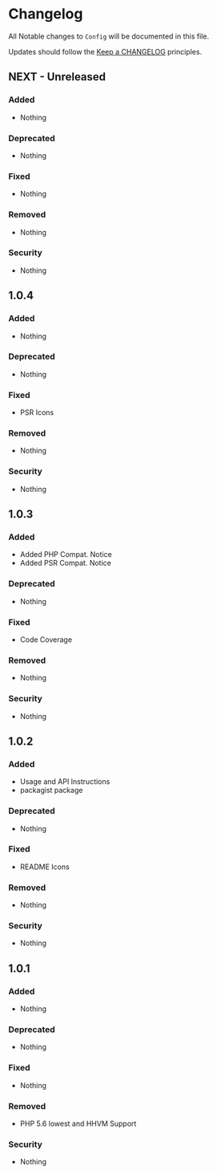 # Changelog

All Notable changes to `Config` will be documented in this file.

Updates should follow the [Keep a CHANGELOG](http://keepachangelog.com/) principles.

## NEXT - Unreleased

### Added
- Nothing

### Deprecated
- Nothing

### Fixed
- Nothing

### Removed
- Nothing

### Security
- Nothing

## 1.0.4

### Added
- Nothing

### Deprecated
- Nothing

### Fixed
- PSR Icons

### Removed
- Nothing

### Security
- Nothing

## 1.0.3

### Added
- Added PHP Compat. Notice
- Added PSR Compat. Notice

### Deprecated
- Nothing

### Fixed
- Code Coverage

### Removed
- Nothing

### Security
- Nothing

## 1.0.2

### Added
- Usage and API Instructions
- packagist package

### Deprecated
- Nothing

### Fixed
- README Icons

### Removed
- Nothing

### Security
- Nothing

## 1.0.1

### Added
- Nothing

### Deprecated
- Nothing

### Fixed
- Nothing

### Removed
- PHP 5.6 lowest and HHVM Support

### Security
- Nothing